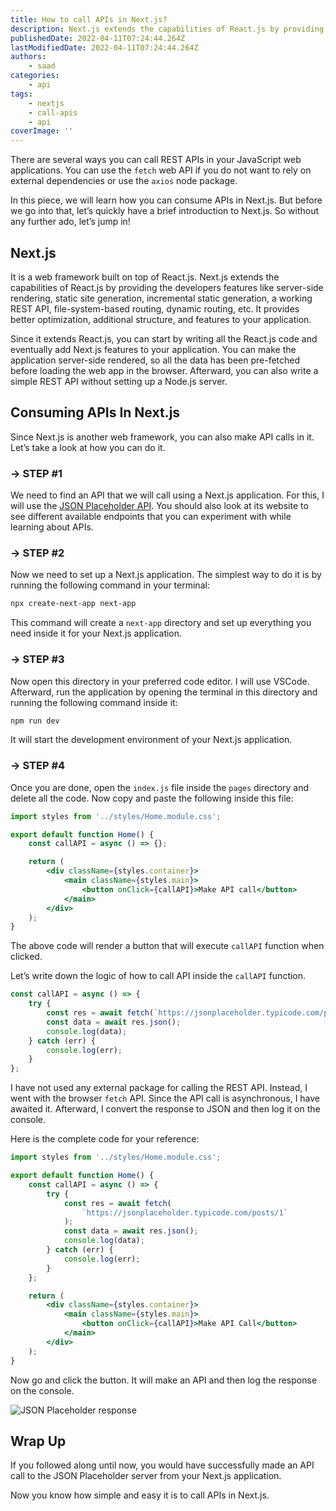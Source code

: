 ```yaml
---
title: How to call APIs in Next.js?
description: Next.js extends the capabilities of React.js by providing the developers features like server-side rendering, static site generation, incremental static generation, a working REST API, file-system-based routing, dynamic routing, etc. Let's take a look at how you can call APIs in it.
publishedDate: 2022-04-11T07:24:44.264Z
lastModifiedDate: 2022-04-11T07:24:44.264Z
authors:
    - saad
categories:
    - api
tags:
    - nextjs
    - call-apis
    - api
coverImage: ''
---
```


<Lead>

There are several ways you can call REST APIs in your JavaScript web applications. You can use the `fetch` web API if you do not want to rely on external dependencies or use the `axios` node package.

</Lead>

In this piece, we will learn how you can consume APIs in Next.js. But before we go into that, let’s quickly have a brief introduction to Next.js. So without any further ado, let’s jump in!

## Next.js

It is a web framework built on top of React.js. Next.js extends the capabilities of React.js by providing the developers features like server-side rendering, static site generation, incremental static generation, a working REST API, file-system-based routing, dynamic routing, etc. It provides better optimization, additional structure, and features to your application.

Since it extends React.js, you can start by writing all the React.js code and eventually add Next.js features to your application. You can make the application server-side rendered, so all the data has been pre-fetched before loading the web app in the browser. Afterward, you can also write a simple REST API without setting up a Node.js server.

## Consuming APIs In Next.js

Since Next.js is another web framework, you can also make API calls in it. Let’s take a look at how you can do it.

### → STEP #1

We need to find an API that we will call using a Next.js application. For this, I will use the [JSON Placeholder API](https://jsonplaceholder.typicode.com/). You should also look at its website to see different available endpoints that you can experiment with while learning about APIs.

### → STEP #2

Now we need to set up a Next.js application. The simplest way to do it is by running the following command in your terminal:

```sh
npx create-next-app next-app
```

This command will create a `next-app` directory and set up everything you need inside it for your Next.js application.

### → STEP #3

Now open this directory in your preferred code editor. I will use VSCode. Afterward, run the application by opening the terminal in this directory and running the following command inside it:

```sh
npm run dev
```

It will start the development environment of your Next.js application.

### → STEP #4

Once you are done, open the `index.js` file inside the `pages` directory and delete all the code. Now copy and paste the following inside this file:

```jsx
import styles from '../styles/Home.module.css';

export default function Home() {
	const callAPI = async () => {};

	return (
		<div className={styles.container}>
			<main className={styles.main}>
				<button onClick={callAPI}>Make API call</button>
			</main>
		</div>
	);
}
```

The above code will render a button that will execute `callAPI` function when clicked.

Let’s write down the logic of how to call API inside the `callAPI` function.

```js
const callAPI = async () => {
	try {
		const res = await fetch(`https://jsonplaceholder.typicode.com/posts/1`);
		const data = await res.json();
		console.log(data);
	} catch (err) {
		console.log(err);
	}
};
```

I have not used any external package for calling the REST API. Instead, I went with the browser `fetch` API. Since the API call is asynchronous, I have awaited it. Afterward, I convert the response to JSON and then log it on the console.

Here is the complete code for your reference:

```jsx
import styles from '../styles/Home.module.css';

export default function Home() {
	const callAPI = async () => {
		try {
			const res = await fetch(
				`https://jsonplaceholder.typicode.com/posts/1`
			);
			const data = await res.json();
			console.log(data);
		} catch (err) {
			console.log(err);
		}
	};

	return (
		<div className={styles.container}>
			<main className={styles.main}>
				<button onClick={callAPI}>Make API Call</button>
			</main>
		</div>
	);
}
```

Now go and click the button. It will make an API and then log the response on the console.

![JSON Placeholder response](https://raw.githubusercontent.com/RapidAPI/DevRel-Stack-Data/e93f8dcc82495e3ca109ba990e75d4be7130d738/guides/posts/call-apis-next/images/call-api.png)

## Wrap Up

If you followed along until now, you would have successfully made an API call to the JSON Placeholder server from your Next.js application.

Now you know how simple and easy it is to call APIs in Next.js.
